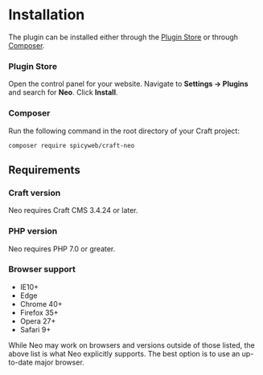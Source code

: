 # Installation

The plugin can be installed either through the [Plugin Store](https://plugins.craftcms.com/) or through [Composer](https://packagist.org/).

### Plugin Store
Open the control panel for your website. Navigate to **Settings &rarr; Plugins** and search for **Neo**. Click **Install**.

### Composer
Run the following command in the root directory of your Craft project:
```
composer require spicyweb/craft-neo
```


## Requirements

### Craft version
Neo requires Craft CMS 3.4.24 or later.

### PHP version
Neo requires PHP 7.0 or greater.

### Browser support
- IE10+
- Edge
- Chrome 40+
- Firefox 35+
- Opera 27+
- Safari 9+

While Neo may work on browsers and versions outside of those listed, the above list is what Neo explicitly supports. The best option is to use an up-to-date major browser.
